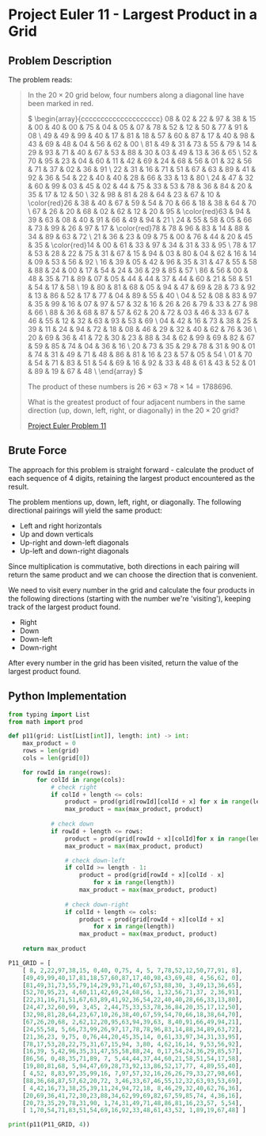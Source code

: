 # Project Euler 11 - Largest Product in a Grid

## Problem Description
The problem reads:

> In the $20 \times 20$ grid below, four numbers along a diagonal line have been
> marked in red.
> 
> $ \begin{array}{cccccccccccccccccccc}
> 08 & 02 & 22 & 97 & 38 & 15 & 00 & 40 & 00 & 75 &
> 04 & 05 & 07 & 78 & 52 & 12 & 50 & 77 & 91 & 08 \\
> 49 & 49 & 99 & 40 & 17 & 81 & 18 & 57 & 60 & 87 &
> 17 & 40 & 98 & 43 & 69 & 48 & 04 & 56 & 62 & 00 \\
> 81 & 49 & 31 & 73 & 55 & 79 & 14 & 29 & 93 & 71 &
> 40 & 67 & 53 & 88 & 30 & 03 & 49 & 13 & 36 & 65 \\
> 52 & 70 & 95 & 23 & 04 & 60 & 11 & 42 & 69 & 24 &
> 68 & 56 & 01 & 32 & 56 & 71 & 37 & 02 & 36 & 91 \\
> 22 & 31 & 16 & 71 & 51 & 67 & 63 & 89 & 41 & 92 &
> 36 & 54 & 22 & 40 & 40 & 28 & 66 & 33 & 13 & 80 \\
> 24 & 47 & 32 & 60 & 99 & 03 & 45 & 02 & 44 & 75 &
> 33 & 53 & 78 & 36 & 84 & 20 & 35 & 17 & 12 & 50 \\
> 32 & 98 & 81 & 28 & 64 & 23 & 67 & 10 & \color{red}26 & 38 &
> 40 & 67 & 59 & 54 & 70 & 66 & 18 & 38 & 64 & 70 \\
> 67 & 26 & 20 & 68 & 02 & 62 & 12 & 20 & 95 & \color{red}63 &
> 94 & 39 & 63 & 08 & 40 & 91 & 66 & 49 & 94 & 21 \\
> 24 & 55 & 58 & 05 & 66 & 73 & 99 & 26 & 97 & 17 &
> \color{red}78 & 78 & 96 & 83 & 14 & 88 & 34 & 89 & 63 & 72 \\
> 21 & 36 & 23 & 09 & 75 & 00 & 76 & 44 & 20 & 45 &
> 35 & \color{red}14 & 00 & 61 & 33 & 97 & 34 & 31 & 33 & 95 \\
> 78 & 17 & 53 & 28 & 22 & 75 & 31 & 67 & 15 & 94 &
> 03 & 80 & 04 & 62 & 16 & 14 & 09 & 53 & 56 & 92 \\
> 16 & 39 & 05 & 42 & 96 & 35 & 31 & 47 & 55 & 58 &
> 88 & 24 & 00 & 17 & 54 & 24 & 36 & 29 & 85 & 57 \\
> 86 & 56 & 00 & 48 & 35 & 71 & 89 & 07 & 05 & 44 &
> 44 & 37 & 44 & 60 & 21 & 58 & 51 & 54 & 17 & 58 \\
> 19 & 80 & 81 & 68 & 05 & 94 & 47 & 69 & 28 & 73 &
> 92 & 13 & 86 & 52 & 17 & 77 & 04 & 89 & 55 & 40 \\
> 04 & 52 & 08 & 83 & 97 & 35 & 99 & 16 & 07 & 97 &
> 57 & 32 & 16 & 26 & 26 & 79 & 33 & 27 & 98 & 66 \\
> 88 & 36 & 68 & 87 & 57 & 62 & 20 & 72 & 03 & 46 &
> 33 & 67 & 46 & 55 & 12 & 32 & 63 & 93 & 53 & 69 \\
> 04 & 42 & 16 & 73 & 38 & 25 & 39 & 11 & 24 & 94 &
> 72 & 18 & 08 & 46 & 29 & 32 & 40 & 62 & 76 & 36 \\
> 20 & 69 & 36 & 41 & 72 & 30 & 23 & 88 & 34 & 62 &
> 99 & 69 & 82 & 67 & 59 & 85 & 74 & 04 & 36 & 16 \\
> 20 & 73 & 35 & 29 & 78 & 31 & 90 & 01 & 74 & 31 &
> 49 & 71 & 48 & 86 & 81 & 16 & 23 & 57 & 05 & 54 \\
> 01 & 70 & 54 & 71 & 83 & 51 & 54 & 69 & 16 & 92 &
> 33 & 48 & 61 & 43 & 52 & 01 & 89 & 19 & 67 & 48 \\
> \end{array} $
>
> The product of these numbers is $26 \times 63 \times 78 \times 14 = 1788696$.
>
> What is the greatest product of four adjacent numbers in the same direction
> (up, down, left, right, or diagonally) in the $20 \times 20$ grid?
>
> [Project Euler Problem 11](https://projecteuler.net/problem=11)

## Brute Force
The approach for this problem is straight forward - calculate the product of
each sequence of 4 digits, retaining the largest product encountered as the
result.

The problem mentions up, down, left, right, or diagonally. The following directional pairings will yield the same product:

* Left and right horizontals
* Up and down verticals
* Up-right and down-left diagonals
* Up-left and down-right diagonals

Since multiplication is commutative, both directions in each pairing will return
the same product and we can choose the direction that is convenient.

We need to visit every number in the grid and calculate the four products in the
following directions (starting with the number we're 'visiting'), keeping track
of the largest product found.

* Right
* Down
* Down-left
* Down-right

After every number in the grid has been visited, return the value of the largest product found.

## Python Implementation
``` python
from typing import List
from math import prod

def p11(grid: List[List[int]], length: int) -> int:
    max_product = 0
    rows = len(grid)
    cols = len(grid[0])

    for rowId in range(rows):
        for colId in range(cols):
            # check right
            if colId + length <= cols:
                product = prod(grid[rowId][colId + x] for x in range(length))
                max_product = max(max_product, product)
            
            # check down
            if rowId + length <= rows:
                product = prod(grid[rowId + x][colId]for x in range(length))
                max_product = max(max_product, product)

                # check down-left
                if colId >= length - 1:
                    product = prod(grid[rowId + x][colId - x]
                        for x in range(length))
                    max_product = max(max_product, product)
                
                # check down-right
                if colId + length <= cols:
                    product = prod(grid[rowId + x][colId + x]
                        for x in range(length))
                    max_product = max(max_product, product)
    
    return max_product

P11_GRID = [
    [ 8, 2,22,97,38,15, 0,40, 0,75, 4, 5, 7,78,52,12,50,77,91, 8],
    [49,49,99,40,17,81,18,57,60,87,17,40,98,43,69,48, 4,56,62, 0],
    [81,49,31,73,55,79,14,29,93,71,40,67,53,88,30, 3,49,13,36,65],
    [52,70,95,23, 4,60,11,42,69,24,68,56, 1,32,56,71,37, 2,36,91],
    [22,31,16,71,51,67,63,89,41,92,36,54,22,40,40,28,66,33,13,80],
    [24,47,32,60,99, 3,45, 2,44,75,33,53,78,36,84,20,35,17,12,50],
    [32,98,81,28,64,23,67,10,26,38,40,67,59,54,70,66,18,38,64,70],
    [67,26,20,68, 2,62,12,20,95,63,94,39,63, 8,40,91,66,49,94,21],
    [24,55,58, 5,66,73,99,26,97,17,78,78,96,83,14,88,34,89,63,72],
    [21,36,23, 9,75, 0,76,44,20,45,35,14, 0,61,33,97,34,31,33,95],
    [78,17,53,28,22,75,31,67,15,94, 3,80, 4,62,16,14, 9,53,56,92],
    [16,39, 5,42,96,35,31,47,55,58,88,24, 0,17,54,24,36,29,85,57],
    [86,56, 0,48,35,71,89, 7, 5,44,44,37,44,60,21,58,51,54,17,58],
    [19,80,81,68, 5,94,47,69,28,73,92,13,86,52,17,77, 4,89,55,40],
    [ 4,52, 8,83,97,35,99,16, 7,97,57,32,16,26,26,79,33,27,98,66],
    [88,36,68,87,57,62,20,72, 3,46,33,67,46,55,12,32,63,93,53,69],
    [ 4,42,16,73,38,25,39,11,24,94,72,18, 8,46,29,32,40,62,76,36],
    [20,69,36,41,72,30,23,88,34,62,99,69,82,67,59,85,74, 4,36,16],
    [20,73,35,29,78,31,90, 1,74,31,49,71,48,86,81,16,23,57, 5,54],
    [ 1,70,54,71,83,51,54,69,16,92,33,48,61,43,52, 1,89,19,67,48] ]

print(p11(P11_GRID, 4))
```
